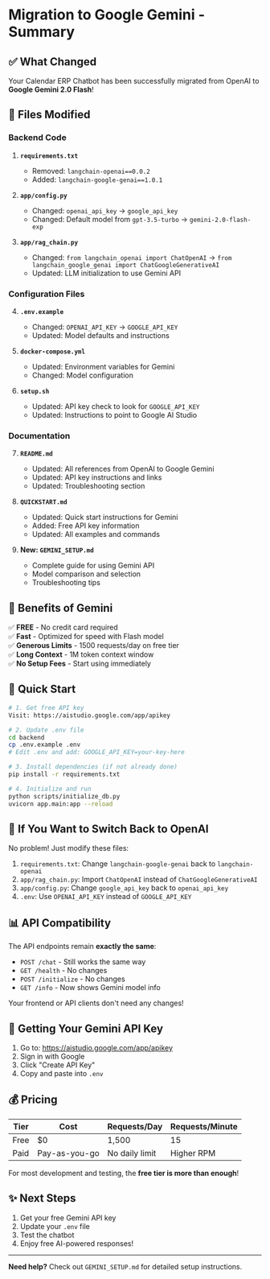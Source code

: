 # Migration to Google Gemini - Summary

## ✅ What Changed

Your Calendar ERP Chatbot has been successfully migrated from OpenAI to **Google Gemini 2.0 Flash**!

## 📝 Files Modified

### Backend Code

1. **`requirements.txt`**

    - Removed: `langchain-openai==0.0.2`
    - Added: `langchain-google-genai==1.0.1`

2. **`app/config.py`**

    - Changed: `openai_api_key` → `google_api_key`
    - Changed: Default model from `gpt-3.5-turbo` → `gemini-2.0-flash-exp`

3. **`app/rag_chain.py`**
    - Changed: `from langchain_openai import ChatOpenAI` → `from langchain_google_genai import ChatGoogleGenerativeAI`
    - Updated: LLM initialization to use Gemini API

### Configuration Files

4. **`.env.example`**

    - Changed: `OPENAI_API_KEY` → `GOOGLE_API_KEY`
    - Updated: Model defaults and instructions

5. **`docker-compose.yml`**

    - Updated: Environment variables for Gemini
    - Changed: Model configuration

6. **`setup.sh`**
    - Updated: API key check to look for `GOOGLE_API_KEY`
    - Updated: Instructions to point to Google AI Studio

### Documentation

7. **`README.md`**

    - Updated: All references from OpenAI to Google Gemini
    - Updated: API key instructions and links
    - Updated: Troubleshooting section

8. **`QUICKSTART.md`**

    - Updated: Quick start instructions for Gemini
    - Added: Free API key information
    - Updated: All examples and commands

9. **New: `GEMINI_SETUP.md`**
    - Complete guide for using Gemini API
    - Model comparison and selection
    - Troubleshooting tips

## 🎯 Benefits of Gemini

✅ **FREE** - No credit card required  
✅ **Fast** - Optimized for speed with Flash model  
✅ **Generous Limits** - 1500 requests/day on free tier  
✅ **Long Context** - 1M token context window  
✅ **No Setup Fees** - Start using immediately

## 🚀 Quick Start

```bash
# 1. Get free API key
Visit: https://aistudio.google.com/app/apikey

# 2. Update .env file
cd backend
cp .env.example .env
# Edit .env and add: GOOGLE_API_KEY=your-key-here

# 3. Install dependencies (if not already done)
pip install -r requirements.txt

# 4. Initialize and run
python scripts/initialize_db.py
uvicorn app.main:app --reload
```

## 🔄 If You Want to Switch Back to OpenAI

No problem! Just modify these files:

1. `requirements.txt`: Change `langchain-google-genai` back to `langchain-openai`
2. `app/rag_chain.py`: Import `ChatOpenAI` instead of `ChatGoogleGenerativeAI`
3. `app/config.py`: Change `google_api_key` back to `openai_api_key`
4. `.env`: Use `OPENAI_API_KEY` instead of `GOOGLE_API_KEY`

## 📊 API Compatibility

The API endpoints remain **exactly the same**:

-   `POST /chat` - Still works the same way
-   `GET /health` - No changes
-   `POST /initialize` - No changes
-   `GET /info` - Now shows Gemini model info

Your frontend or API clients don't need any changes!

## 🔑 Getting Your Gemini API Key

1. Go to: https://aistudio.google.com/app/apikey
2. Sign in with Google
3. Click "Create API Key"
4. Copy and paste into `.env`

## 💰 Pricing

| Tier | Cost          | Requests/Day   | Requests/Minute |
| ---- | ------------- | -------------- | --------------- |
| Free | $0            | 1,500          | 15              |
| Paid | Pay-as-you-go | No daily limit | Higher RPM      |

For most development and testing, the **free tier is more than enough**!

## ✨ Next Steps

1. Get your free Gemini API key
2. Update your `.env` file
3. Test the chatbot
4. Enjoy free AI-powered responses!

---

**Need help?** Check out `GEMINI_SETUP.md` for detailed setup instructions.
